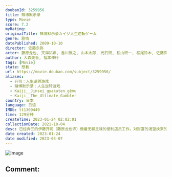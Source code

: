 ```yaml
---
doubanId: 3259956
title: 赌博默示录
type: Movie
score: 7.2
myRating: 
originalTitle: 赌博默示录カイジ人生逆転ゲーム
genre: 剧情
datePublished: 2009-10-10
director: 佐藤东弥
actor: 藤原龙也, 天海祐希, 香川照之, 山本太郎, 光石研, 松山研一, 松尾铃木, 佐藤庆, 吉高由里子, 载宁龙二, 成河, 尚玄, 铃木亮平, 罇真佐子, 丸山智己, 村田充
author: 大森美香, 福本伸行
tags: [Movie]
state: 想看
url: https://movie.douban.com/subject/3259956/
aliases:
  - 开司：人生逆转游戏
  - 赌博默示录：人生逆转游戏
  - Kaiji__Jinsei_gyakuten_gêmu
  - Kaiji__The_Ultimate_Gambler
country: 日本
language: 日语
IMDb: tt1309449
time: 129分钟
createTime: 2023-01-24 02:02:01
collectionDate: 2021-10-04
desc: 已经奔三的伊藤开司（藤原龙也饰）做着无聊乏味的便利店员工作，对财富的渴望换来的不过是些无奈失落。某日，一位名叫远藤澟子（天海佑希饰）的女人带领手下找到伊藤，要求他作为担保人偿还巨额高利贷债务。拮据...
date created: 2023-01-24
date modified: 2023-03-07
---
```


![image](p2200768775.jpg)

Comment:
---
